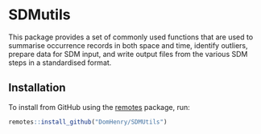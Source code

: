 
# SDMutils

This package provides a set of commonly used functions that are used to
summarise occurrence records in both space and time, identify outliers,
prepare data for SDM input, and write output files from the various SDM
steps in a standardised format.

## Installation

To install from GitHub using the
[remotes](https://github.com/r-lib/remotes) package, run:

``` r
remotes::install_github("DomHenry/SDMUtils")
```
